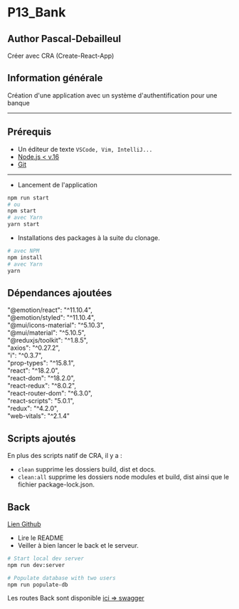 # P13_Bank

## Author Pascal-Debailleul


Créer avec CRA (Create-React-App)

## Information générale

Création d'une application avec un système d'authentification pour une banque

---

## Prérequis

- Un éditeur de texte `VSCode, Vim, IntelliJ...`
- [Node.js < v.16](https://nodejs.org/en/)
- [Git](https://git-scm.com/)

---

- Lancement de l'application

```bash
npm run start
# ou
npm start
# avec Yarn
yarn start
```

- Installations des packages à la suite du clonage.

```bash
# avec NPM
npm install
# avec Yarn
yarn
```

## Dépendances ajoutées

 "@emotion/react": "^11.10.4",  
"@emotion/styled": "^11.10.4",  
"@mui/icons-material": "^5.10.3",  
"@mui/material": "^5.10.5",  
"@reduxjs/toolkit": "^1.8.5",  
"axios": "^0.27.2",  
"i": "^0.3.7",  
"prop-types": "^15.8.1",  
"react": "^18.2.0",  
"react-dom": "^18.2.0",  
"react-redux": "^8.0.2",  
"react-router-dom": "^6.3.0",  
"react-scripts": "5.0.1",  
"redux": "^4.2.0",  
"web-vitals": "^2.1.4"  

## Scripts ajoutés

En plus des scripts natif de CRA, il y a :

- `clean`     supprime les dossiers build, dist et docs.
- `clean:all` supprime les dossiers node modules et build, dist ainsi que le fichier package-lock.json.

## Back

[Lien Github](https://github.com/FOXEST57/ARGENTBANK.git)

- Lire le README
- Veiller à bien lancer le back et le serveur.  

```bash
# Start local dev server
npm run dev:server

# Populate database with two users
npm run populate-db
```

Les routes Back sont disponible [ici => swagger](http://localhost:3001/api-docs/)
